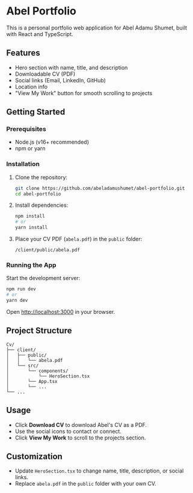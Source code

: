 # Abel Portfolio

This is a personal portfolio web application for Abel Adamu Shumet, built with React and TypeScript.

## Features

- Hero section with name, title, and description
- Downloadable CV (PDF)
- Social links (Email, LinkedIn, GitHub)
- Location info
- "View My Work" button for smooth scrolling to projects

## Getting Started

### Prerequisites

- Node.js (v16+ recommended)
- npm or yarn

### Installation

1. Clone the repository:

   ```bash
   git clone https://github.com/abeladamushumet/abel-portfolio.git
   cd abel-portfolio
   ```

2. Install dependencies:

   ```bash
   npm install
   # or
   yarn install
   ```

3. Place your CV PDF (`abela.pdf`) in the `public` folder:

   ```
   /client/public/abela.pdf
   ```

### Running the App

Start the development server:

```bash
npm run dev
# or
yarn dev
```

Open [http://localhost:3000](http://localhost:3000) in your browser.

## Project Structure

```
Cv/
├── client/
│   ├── public/
│   │   └── abela.pdf
│   └── src/
│       └── components/
│           └── HeroSection.tsx
│       └── App.tsx
│       └── ...
└── ...
```

## Usage

- Click **Download CV** to download Abel's CV as a PDF.
- Use the social icons to contact or connect.
- Click **View My Work** to scroll to the projects section.

## Customization

- Update `HeroSection.tsx` to change name, title, description, or social links.
- Replace `abela.pdf` in the `public` folder with your own CV.
